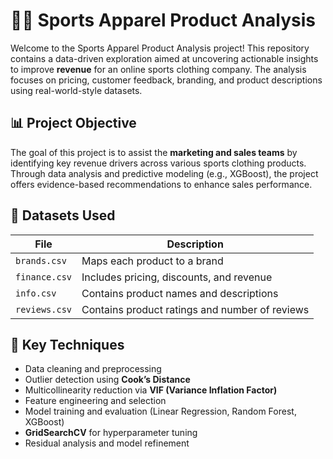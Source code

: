 # 🏃‍♂️ Sports Apparel Product Analysis

Welcome to the Sports Apparel Product Analysis project! This repository contains a data-driven exploration aimed at uncovering actionable insights to improve **revenue** for an online sports clothing company. The analysis focuses on pricing, customer feedback, branding, and product descriptions using real-world-style datasets.

## 📊 Project Objective

The goal of this project is to assist the **marketing and sales teams** by identifying key revenue drivers across various sports clothing products. Through data analysis and predictive modeling (e.g., XGBoost), the project offers evidence-based recommendations to enhance sales performance.

## 📁 Datasets Used

| File         | Description |
|--------------|-------------|
| `brands.csv` | Maps each product to a brand |
| `finance.csv` | Includes pricing, discounts, and revenue |
| `info.csv` | Contains product names and descriptions |
| `reviews.csv` | Contains product ratings and number of reviews |

## 🧠 Key Techniques

- Data cleaning and preprocessing  
- Outlier detection using **Cook’s Distance**  
- Multicollinearity reduction via **VIF (Variance Inflation Factor)**  
- Feature engineering and selection  
- Model training and evaluation (Linear Regression, Random Forest, XGBoost)
- **GridSearchCV** for hyperparameter tuning  
- Residual analysis and model refinement
